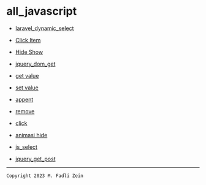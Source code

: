 # all_javascript

- [laravel_dynamic_select](https://github.com/gzeinnumer/laravel_dynamic_select)

- [Click Item](https://www.w3schools.com/jquery/tryit.asp?filename=tryjquery_event_click)
- [Hide Show](https://www.w3schools.com/jquery/tryit.asp?filename=tryjquery_hide_show)
- [jquery_dom_get](https://www.w3schools.com/jquery/jquery_dom_get.asp)
- [get value](https://www.w3schools.com/jquery/tryit.asp?filename=tryjquery_dom_html_get)
- [set value](https://www.w3schools.com/jquery/jquery_dom_set.asp)
- [appent](https://www.w3schools.com/jquery/jquery_dom_add.asp)
- [remove](https://www.w3schools.com/jquery/jquery_dom_remove.asp)
- [click](https://www.w3schools.com/jquery/jquery_callback.asp)
- [animasi hide](https://www.w3schools.com/jquery/jquery_chaining.asp)
- [js_select](https://github.com/gzeinnumer/js_select)
- [jquery_get_post](https://github.com/gzeinnumer/jquery_get_post)

---

```
Copyright 2023 M. Fadli Zein
```
